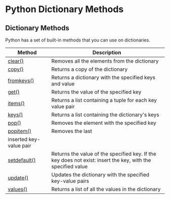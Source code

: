 
Python Dictionary Methods
=========================


Dictionary Methods
------------------


Python has a set of built-in methods that you can use on dictionaries.




| Method | Description |
| --- | --- |
| [clear()](ref_dictionary_clear.asp) | Removes all the elements from the dictionary |
| [copy()](ref_dictionary_copy.asp) | Returns a copy of the dictionary |
| [fromkeys()](ref_dictionary_fromkeys.asp) | Returns a dictionary with the specified keys and value |
| [get()](ref_dictionary_get.asp) | Returns the value of the specified key |
| [items()](ref_dictionary_items.asp) | Returns a list containing a tuple for each key value pair |
| [keys()](ref_dictionary_keys.asp) | Returns a list containing the dictionary's keys |
| [pop()](ref_dictionary_pop.asp) | Removes the element with the specified key |
| [popitem()](ref_dictionary_popitem.asp) | Removes the last 
 inserted key-value pair |
| [setdefault()](ref_dictionary_setdefault.asp) | Returns the value of the specified key. If the key does not exist: insert the key, with the specified value |
| [update()](ref_dictionary_update.asp) | Updates the dictionary with the specified key-value pairs |
| [values()](ref_dictionary_values.asp) | Returns a list of all the values in the dictionary |


